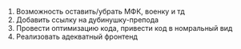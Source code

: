 1. Возможность оставить/убрать МФК, военку и тд
2. Добавить ссылку на дубинушку-препода
3. Провести оптимизацию кода, привести код в номральный вид 
4. Реализовать адекватный фронтенд
